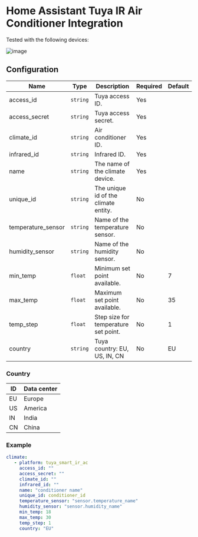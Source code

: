 # Home Assistant Tuya IR Air Conditioner Integration

Tested with the following devices:

![image](https://github.com/EnzoD86/tuya-smart-ir-ac/assets/61162811/d887c8a1-9e66-4552-835e-bbe333482a85)

## Configuration

| Name                 | Type     | Description                          | Required | Default |
| -------------------- | -------- | ------------------------------------ | -------- | ------- |
| access_id            | `string` | Tuya access ID.                      | Yes      |         |
| access_secret        | `string` | Tuya access secret.                  | Yes      |         |
| climate_id           | `string` | Air conditioner ID.                  | Yes      |         |
| infrared_id          | `string` | Infrared ID.                         | Yes      |         |
| name                 | `string` | The name of the climate device.      | Yes      |         |
| unique_id            | `string` | The unique id of the climate entity. | No       |         |
| temperature_sensor   | `string` | Name of the temperature sensor.      | No       |         |
| humidity_sensor      | `string` | Name of the humidity sensor.         | No       |         |
| min_temp             | `float`  | Minimum set point available.         | No       | 7       |
| max_temp             | `float`  | Maximum set point available.         | No       | 35      |
| temp_step            | `float`  | Step size for temperature set point. | No       | 1       |
| country              | `string` | Tuya country: EU, US, IN, CN         | No       | EU      |


### Country

| ID    | Data center |
| ----- | ----------- | 
| EU    | Europe      |
| US    | America     |
| IN    | India       |
| CN    | China       |


### Example
```yaml
climate:
   - platform: tuya_smart_ir_ac
     access_id: ""
     access_secret: ""
     climate_id: ""
     infrared_id: ""
     name: "conditioner name"
     unique_id: conditioner_id
     temperature_sensor: "sensor.temperature_name"
     humidity_sensor: "sensor.humidity_name"
     min_temp: 18
     max_temp: 30
     temp_step: 1
     country: "EU"
```
